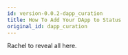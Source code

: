 ```yaml
---
id: version-0.0.2-dapp_curation
title: How To Add Your DApp to Status
original_id: dapp_curation
---
```


Rachel to reveal all here.